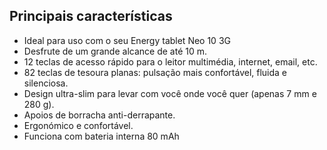 ## Principais características

* Ideal para uso com o seu Energy tablet Neo 10 3G
* Desfrute de um grande alcance de até 10 m.
* 12 teclas de acesso rápido para o leitor multimédia, internet, email, etc.
* 82 teclas de tesoura planas: pulsação mais confortável, fluida e silenciosa.
* Design ultra-slim para levar com você onde você quer (apenas 7 mm e 280 g).
* Apoios de borracha anti-derrapante.
* Ergonómico e confortável.
* Funciona com bateria interna 80 mAh


